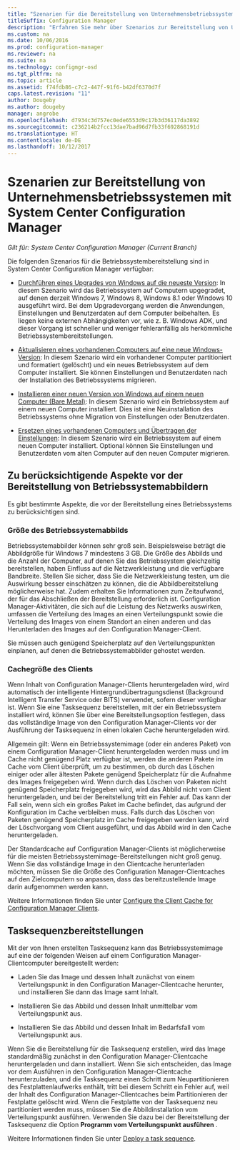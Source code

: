 ```yaml
---
title: "Szenarien für die Bereitstellung von Unternehmensbetriebssystemen"
titleSuffix: Configuration Manager
description: "Erfahren Sie mehr über Szenarios zur Bereitstellung von Unternehmensbetriebssystemen mit System Center Configuration Manager."
ms.custom: na
ms.date: 10/06/2016
ms.prod: configuration-manager
ms.reviewer: na
ms.suite: na
ms.technology: configmgr-osd
ms.tgt_pltfrm: na
ms.topic: article
ms.assetid: f74fdb86-c7c2-447f-91f6-b42df6370d7f
caps.latest.revision: "11"
author: Dougeby
ms.author: dougeby
manager: angrobe
ms.openlocfilehash: d7934c3d757ec0ede6553d9c17b3d36117da3892
ms.sourcegitcommit: c236214b2fcc13dae7bad96d7fb33f692868191d
ms.translationtype: HT
ms.contentlocale: de-DE
ms.lasthandoff: 10/12/2017
---
```

# <a name="scenarios-to-deploy-enterprise-operating-systems-with-system-center-configuration-manager"></a>Szenarien zur Bereitstellung von Unternehmensbetriebssystemen mit System Center Configuration Manager

*Gilt für: System Center Configuration Manager (Current Branch)*

Die folgenden Szenarios für die Betriebssystembereitstellung sind in System Center Configuration Manager verfügbar:  

-   [Durchführen eines Upgrades von Windows auf die neueste Version](upgrade-windows-to-the-latest-version.md): In diesem Szenario wird das Betriebssystem auf Computern upgegradet, auf denen derzeit Windows 7, Windows 8, Windows 8.1 oder Windows 10 ausgeführt wird. Bei dem Upgradevorgang werden die Anwendungen, Einstellungen und Benutzerdaten auf dem Computer beibehalten. Es liegen keine externen Abhängigkeiten vor, wie z. B. Windows ADK, und dieser Vorgang ist schneller und weniger fehleranfällig als herkömmliche Betriebssystembereitstellungen.  

-   [Aktualisieren eines vorhandenen Computers auf eine neue Windows-Version](refresh-an-existing-computer-with-a-new-version-of-windows.md): In diesem Szenario wird ein vorhandener Computer partitioniert und formatiert (gelöscht) und ein neues Betriebssystem auf dem Computer installiert. Sie können Einstellungen und Benutzerdaten nach der Installation des Betriebssystems migrieren.  

-   [Installieren einer neuen Version von Windows auf einem neuen Computer (Bare Metal)](install-new-windows-version-new-computer-bare-metal.md): In diesem Szenario wird ein Betriebssystem auf einem neuen Computer installiert. Dies ist eine Neuinstallation des Betriebssystems ohne Migration von Einstellungen oder Benutzerdaten.  

-   [Ersetzen eines vorhandenen Computers und Übertragen der Einstellungen](replace-an-existing-computer-and-transfer-settings.md): In diesem Szenario wird ein Betriebssystem auf einem neuen Computer installiert. Optional können Sie Einstellungen und Benutzerdaten vom alten Computer auf den neuen Computer migrieren.  

## <a name="things-to-consider-before-you-deploy-operating-system-images"></a>Zu berücksichtigende Aspekte vor der Bereitstellung von Betriebssystemabbildern  
 Es gibt bestimmte Aspekte, die vor der Bereitstellung eines Betriebssystems zu berücksichtigen sind.  

### <a name="operating-system-image-size"></a>Größe des Betriebssystemabbilds  
 Betriebssystemabbilder können sehr groß sein. Beispielsweise beträgt die Abbildgröße für Windows 7 mindestens 3 GB. Die Größe des Abbilds und die Anzahl der Computer, auf denen Sie das Betriebssystem gleichzeitig bereitstellen, haben Einfluss auf die Netzwerkleistung und die verfügbare Bandbreite. Stellen Sie sicher, dass Sie die Netzwerkleistung testen, um die Auswirkung besser einschätzen zu können, die die Abbildbereitstellung möglicherweise hat. Zudem erhalten Sie Informationen zum Zeitaufwand, der für das Abschließen der Bereitstellung erforderlich ist. Configuration Manager-Aktivitäten, die sich auf die Leistung des Netzwerks auswirken, umfassen die Verteilung des Images an einen Verteilungspunkt sowie die Verteilung des Images von einem Standort an einen anderen und das Herunterladen des Images auf den Configuration Manager-Client.  

 Sie müssen auch genügend Speicherplatz auf den Verteilungspunkten einplanen, auf denen die Betriebssystemabbilder gehostet werden.  

### <a name="client-cache-size"></a>Cachegröße des Clients  
 Wenn Inhalt von Configuration Manager-Clients heruntergeladen wird, wird automatisch der intelligente Hintergrundübertragungsdienst (Background Intelligent Transfer Service oder BITS) verwendet, sofern dieser verfügbar ist. Wenn Sie eine Tasksequenz bereitstellen, mit der ein Betriebssystem installiert wird, können Sie über eine Bereitstellungsoption festlegen, dass das vollständige Image von den Configuration Manager-Clients vor der Ausführung der Tasksequenz in einen lokalen Cache heruntergeladen wird.  

 Allgemein gilt: Wenn ein Betriebssystemimage (oder ein anderes Paket) von einem Configuration Manager-Client heruntergeladen werden muss und im Cache nicht genügend Platz verfügbar ist, werden die anderen Pakete im Cache vom Client überprüft, um zu bestimmen, ob durch das Löschen einiger oder aller ältesten Pakete genügend Speicherplatz für die Aufnahme des Images freigegeben wird. Wenn durch das Löschen von Paketen nicht genügend Speicherplatz freigegeben wird, wird das Abbild nicht vom Client heruntergeladen, und bei der Bereitstellung tritt ein Fehler auf. Das kann der Fall sein, wenn sich ein großes Paket im Cache befindet, das aufgrund der Konfiguration im Cache verbleiben muss. Falls durch das Löschen von Paketen genügend Speicherplatz im Cache freigegeben werden kann, wird der Löschvorgang vom Client ausgeführt, und das Abbild wird in den Cache heruntergeladen.  

 Der Standardcache auf Configuration Manager-Clients ist möglicherweise für die meisten Betriebssystemimage-Bereitstellungen nicht groß genug. Wenn Sie das vollständige Image in den Clientcache herunterladen möchten, müssen Sie die Größe des Configuration Manager-Clientcaches auf den Zielcomputern so anpassen, dass das bereitzustellende Image darin aufgenommen werden kann.  

 Weitere Informationen finden Sie unter [Configure the Client Cache for Configuration Manager Clients](../../core/clients/manage/manage-clients.md#BKMK_ClientCache).  

## <a name="task-sequence-deployments"></a>Tasksequenzbereitstellungen  
 Mit der von Ihnen erstellten Tasksequenz kann das Betriebssystemimage auf eine der folgenden Weisen auf einem Configuration Manager-Clientcomputer bereitgestellt werden:  

-   Laden Sie das Image und dessen Inhalt zunächst von einem Verteilungspunkt in den Configuration Manager-Clientcache herunter, und installieren Sie dann das Image samt Inhalt.  

-   Installieren Sie das Abbild und dessen Inhalt unmittelbar vom Verteilungspunkt aus.  

-   Installieren Sie das Abbild und dessen Inhalt im Bedarfsfall vom Verteilungspunkt aus.  

 Wenn Sie die Bereitstellung für die Tasksequenz erstellen, wird das Image standardmäßig zunächst in den Configuration Manager-Clientcache heruntergeladen und dann installiert. Wenn Sie sich entscheiden, das Image vor dem Ausführen in den Configuration Manager-Clientcache herunterzuladen, und die Tasksequenz einen Schritt zum Neupartitionieren des Festplattenlaufwerks enthält, tritt bei diesem Schritt ein Fehler auf, weil der Inhalt des Configuration Manager-Clientcaches beim Partitionieren der Festplatte gelöscht wird. Wenn die Festplatte von der Tasksequenz neu partitioniert werden muss, müssen Sie die Abbildinstallation vom Verteilungspunkt ausführen. Verwenden Sie dazu bei der Bereitstellung der Tasksequenz die Option **Programm vom Verteilungspunkt ausführen**  .  

 Weitere Informationen finden Sie unter [Deploy a task sequence](manage-task-sequences-to-automate-tasks.md#BKMK_DeployTS).  
